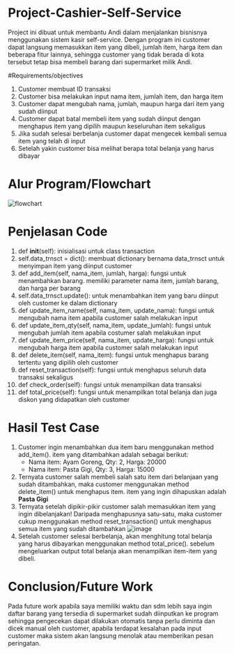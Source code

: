 # Project-Cashier-Self-Service

Project ini dibuat untuk membantu Andi dalam menjalankan bisnisnya menggunakan sistem kasir self-service. Dengan program ini customer dapat langsung memasukkan item yang dibeli, jumlah item, harga item dan beberapa fitur lainnya, sehingga customer yang tidak berada di kota tersebut tetap bisa membeli barang dari supermarket milik Andi.

#Requirements/objectives
1. Customer membuat ID transaksi
2. Customer bisa melakukan input nama item, jumlah item, dan harga item
3. Customer dapat mengubah nama, jumlah, maupun harga dari item yang sudah diinput
4. Customer dapat batal membeli item yang sudah diinput dengan menghapus item yang dipilih maupun keseluruhan item sekaligus
5. Jika sudah selesai berbelanja customer dapat mengecek kembali semua item yang telah di input
6. Setelah yakin customer bisa melihat berapa total belanja yang harus dibayar

# Alur Program/Flowchart
![flowchart](https://user-images.githubusercontent.com/123067601/218313859-db532658-9eff-46e1-9785-18c022a588d5.png)

# Penjelasan Code
1. def __init__(self):
   inisialisasi untuk class transaction
2. self.data_trnsct = dict(): membuat dictionary bernama data_trnsct untuk menyimpan item yang diinput customer
3. def add_item(self, nama_item, jumlah, harga): fungsi untuk menambahkan barang. memiliki parameter nama item, jumlah barang, dan harga per barang
4. self.data_trnsct.update(): untuk menambahkan item yang baru diinput oleh customer ke dalam dictionary
5. def update_item_name(self, nama_item, update_nama): fungsi untuk mengubah nama item apabila customer salah melakukan input
6. def update_item_qty(self, nama_item, update_jumlah): fungsi untuk mengubah jumlah item apabila costumer salah melakukan input
7. def update_item_price(self, nama_item, update_harga): fungsi untuk mengubah harga item apabila customer salah melakukan input
8. def delete_item(self, nama_item): fungsi untuk menghapus barang tertentu yang dipilih oleh customer
9. def reset_transaction(self): fungsi untuk menghapus seluruh data transaksi sekaligus
10. def check_order(self): fungsi untuk menampilkan data transaksi
11. def total_price(self): fungsi untuk menampilkan total belanja dan juga diskon yang didapatkan oleh customer

# Hasil Test Case
1. Customer ingin menambahkan dua item baru menggunakan method add_item(). item yang ditambahkan adalah sebagai berikut:
   - Nama item: Ayam Goreng, Qty: 2, Harga: 20000
   - Nama item: Pasta Gigi, Qty: 3, Harga: 15000
2. Ternyata customer salah membeli salah satu item dari belanjaan yang sudah ditambahkan, maka customer menggunakan method delete_item() untuk menghapus item. item yang ingin dihapuskan adalah **Pasta Gigi**
3. Ternyata setelah dipikir-pikir customer salah memasukkan item yang ingin dibelanjakan! Daripada menghapusnya satu-satu, maka customer cukup menggunakan method reset_transaction() untuk menghapus semua item yang sudah ditambahkan
![image](https://user-images.githubusercontent.com/123067601/218318603-7080b9da-f024-4324-8249-df318664e910.png)
4. Setelah customer selesai berbelanja, akan menghitung total belanja yang harus dibayarkan menggunakan method total_price(). sebelum mengeluarkan output total belanja akan menampilkan item-item yang dibeli.

# Conclusion/Future Work
Pada future work apabila saya memiliki waktu dan sdm lebih saya ingin daftar barang yang tersedia di supermarket sudah diinputkan ke program sehingga pengecekan dapat dilakukan otomatis tanpa perlu diminta dan dicek manual oleh customer, apabila terdapat kesalahan pada input customer maka sistem akan langsung menolak atau memberikan pesan peringatan.
